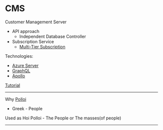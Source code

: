 ﻿# CMS
Customer Management Server

* API approach
    * Independent Database Controller
* Subscription Service
    * [Multi-Tier Subscription]('/Subscription.md')


Technologies:

* [Azure Server]('')
* [GraphQL]('')
* [Apollo]('')

[Tutorial]("https://www.youtube.com/watch?v=7R33hGFV4f0")


---

Why [Polloi]("https://en.wiktionary.org/wiki/%CF%80%CE%BF%CE%BB%CE%BB%CE%BF%CE%AF")


* Greek - People

Used as Hoi Polloi - The People or The masses(of people)

---
